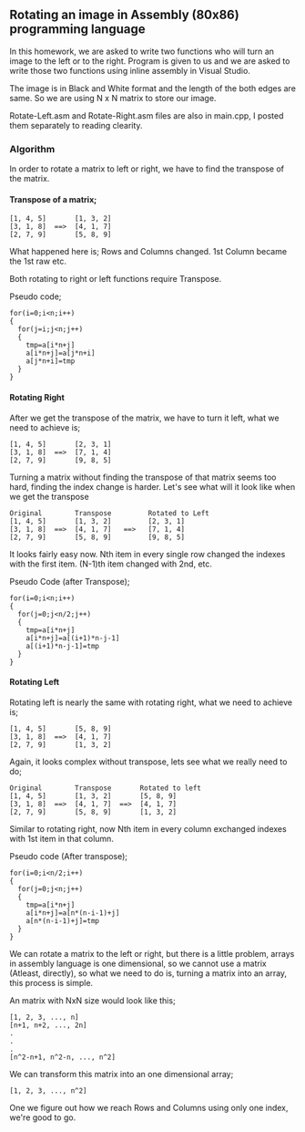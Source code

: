 ## Rotating an image in Assembly (80x86) programming language

In this homework, we are asked to write two functions who will turn an image to the left or to the right. Program is given to us and we are asked to write those two functions using inline assembly in Visual Studio.

The image is in Black and White format and the length of the both edges are same. So we are using N x N matrix to store our image.

Rotate-Left.asm and Rotate-Right.asm files are also in main.cpp, I posted them separately to reading clearity.

### Algorithm

In order to rotate a matrix to left or right, we have to find the transpose of the matrix.

#### Transpose of a matrix;

```
[1, 4, 5]       [1, 3, 2]
[3, 1, 8]  ==>  [4, 1, 7]
[2, 7, 9]       [5, 8, 9]
```

What happened here is; Rows and Columns changed. 1st Column became the 1st raw etc.

Both rotating to right or left functions require Transpose.

Pseudo code;

```
for(i=0;i<n;i++)
{
  for(j=i;j<n;j++)
  {
    tmp=a[i*n+j]
    a[i*n+j]=a[j*n+i]
    a[j*n+i]=tmp
  }
}
```
#### Rotating Right
After we get the transpose of the matrix, we have to turn it left, what we need to achieve is;

```
[1, 4, 5]       [2, 3, 1]
[3, 1, 8]  ==>  [7, 1, 4]
[2, 7, 9]       [9, 8, 5]
```

Turning a matrix without finding the transpose of that matrix seems too hard, finding the index change is harder. Let's see what will it look like when we get the transpose

```
Original        Transpose         Rotated to Left
[1, 4, 5]       [1, 3, 2]         [2, 3, 1]
[3, 1, 8]  ==>  [4, 1, 7]   ==>   [7, 1, 4]
[2, 7, 9]       [5, 8, 9]         [9, 8, 5]
```
It looks fairly easy now. Nth item in every single row changed the indexes with the first item. (N-1)th item changed with 2nd, etc.


Pseudo Code (after Transpose);

```
for(i=0;i<n;i++) 
{
  for(j=0;j<n/2;j++)
  {
    tmp=a[i*n+j]
    a[i*n+j]=a[(i+1)*n-j-1]
    a[(i+1)*n-j-1]=tmp
  }
}
```

#### Rotating Left

Rotating left is nearly the same with rotating right, what we need to achieve is;

```
[1, 4, 5]       [5, 8, 9]
[3, 1, 8]  ==>  [4, 1, 7]
[2, 7, 9]       [1, 3, 2]
```

Again, it looks complex without transpose, lets see what we really need to do;

```
Original        Transpose       Rotated to left
[1, 4, 5]       [1, 3, 2]       [5, 8, 9]
[3, 1, 8]  ==>  [4, 1, 7]  ==>  [4, 1, 7] 
[2, 7, 9]       [5, 8, 9]       [1, 3, 2]
```

Similar to rotating right, now Nth item in every column exchanged indexes with 1st item in that column.

Pseudo code (After transpose);

```
for(i=0;i<n/2;i++)
{
  for(j=0;j<n;j++)
  {
    tmp=a[i*n+j]
    a[i*n+j]=a[n*(n-i-1)+j]
    a[n*(n-i-1)+j]=tmp
  }
}
```


We can rotate a matrix to the left or right, but there is a little problem, arrays in assembly language is one dimensional, so we cannot use a matrix (Atleast, directly), so what we need to do is, turning a matrix into an array, this process is simple.

An matrix with NxN size would look like this;

```
[1, 2, 3, ..., n]
[n+1, n+2, ..., 2n]
.
.
.
[n^2-n+1, n^2-n, ..., n^2]
```

We can transform this matrix into an one dimensional array;

```
[1, 2, 3, ..., n^2]
```

One we figure out how we reach Rows and Columns using only one index, we're good to go.
